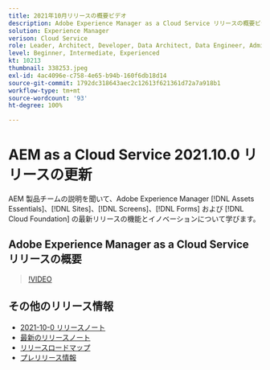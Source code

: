 ```yaml
---
title: 2021年10月リリースの概要ビデオ
description: Adobe Experience Manager as a Cloud Service リリースの概要ビデオ 2021.10.0。
solution: Experience Manager
verison: Cloud Service
role: Leader, Architect, Developer, Data Architect, Data Engineer, Admin, User
level: Beginner, Intermediate, Experienced
kt: 10213
thumbnail: 338253.jpeg
exl-id: 4ac4096e-c758-4e65-b94b-160f6db18d14
source-git-commit: 1792dc318643aec2c12613f621361d72a7a918b1
workflow-type: tm+mt
source-wordcount: '93'
ht-degree: 100%

---
```


# AEM as a Cloud Service 2021.10.0 リリースの更新

AEM 製品チームの説明を聞いて、Adobe Experience Manager [!DNL Assets Essentials]、[!DNL Sites]、[!DNL Screens]、[!DNL Forms] および [!DNL Cloud Foundation] の最新リリースの機能とイノベーションについて学びます。

## Adobe Experience Manager as a Cloud Service リリースの概要

>[!VIDEO](https://video.tv.adobe.com/v/338253/?quality=12&learn=on)


## その他のリリース情報

* [2021-10-0 リリースノート](https://experienceleague.adobe.com/docs/experience-manager-cloud-service/content/release-notes/release-notes/2021/release-notes-2021-10-0.html?lang=ja)
* [最新のリリースノート](https://experienceleague.adobe.com/docs/experience-manager-cloud-service/content/release-notes/home.html?lang=ja)
* [リリースロードマップ](https://experienceleague.adobe.com/docs/experience-manager-release-information/aem-release-updates/update-releases-roadmap.html?lang=ja)
* [プレリリース情報](https://experienceleague.adobe.com/docs/experience-manager-cloud-service/content/release-notes/prerelease.html?lang=ja)
